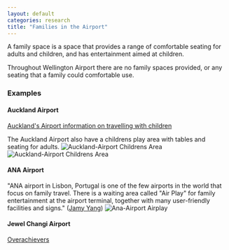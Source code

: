 ```yaml
---
layout: default
categories: research
title: "Families in the Airport"
---
```

A family space is a space that provides a range of comfortable seating for adults and children, and has entertainment aimed at children.

Throughout Wellington Airport there are no family spaces provided, or any seating that a family could comfortable use.


### Examples
#### Auckland Airport
[Auckland's Airport information on travelling with children](https://www.aucklandairport.co.nz/information/getting-ready-for-your-trip/travelling-with-children)

The Auckland Airport also have a childrens play area with tables and seating for adults.
![Auckland-Airport Childrens Area]({{site.imageurl}}research/CHILDREN-02.JPG)
![Auckland-Airport Childrens Area]({{site.imageurl}}research/CHILDREN-02.JPG)

#### ANA Airport
"ANA airport in Lisbon, Portugal is one of the few airports in the world that focus on family travel. There is a waiting area called "Air Play" for family entertainment at the airport terminal, together with many user-friendly facilities and signs." ([Jamy Yang](https://www.linkedin.com/pulse/top-10-civil-aviation-designs-2014-yang-design-jamy-yang/]))
![Ana-Airport Airplay]({{site.imageurl}}research/CHILDREN-01.JPG)

#### Jewel Changi Airport
[Overachievers](http://www.changiairport.com/en/airport-experience/JewelChangiAirport.html)
